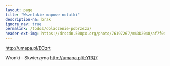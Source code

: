 ```yaml
---
layout: page
title: "Wszelakie mapowe notatki"
description-na: brak
ignore_nav: true
permalink: /todos/dolaczenie-pobrzeza/
header-ext-img: https://drscdn.500px.org/photo/76197267/m%3D2048/af7f0a557aa3f95ca5d3e595bd929832
---
```


http://umapa.pl/ECzrt

Wronki - Skwierzyna http://umapa.pl/bYRQ7